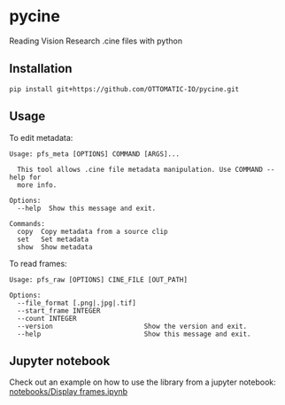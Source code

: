 pycine
======

Reading Vision Research .cine files with python

Installation
------------
```
pip install git+https://github.com/OTTOMATIC-IO/pycine.git
```

Usage
-----
To edit metadata:
```
Usage: pfs_meta [OPTIONS] COMMAND [ARGS]...

  This tool allows .cine file metadata manipulation. Use COMMAND --help for
  more info.

Options:
  --help  Show this message and exit.

Commands:
  copy  Copy metadata from a source clip
  set   Set metadata
  show  Show metadata
```

To read frames:
```
Usage: pfs_raw [OPTIONS] CINE_FILE [OUT_PATH]

Options:
  --file_format [.png|.jpg|.tif]
  --start_frame INTEGER
  --count INTEGER
  --version                       Show the version and exit.
  --help                          Show this message and exit.
```

Jupyter notebook
----------------
Check out an example on how to use the library from a jupyter notebook:
[notebooks/Display frames.ipynb](notebooks/Display%20frames.ipynb)
